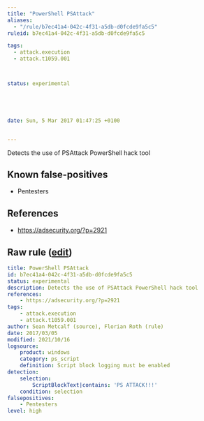 ```yaml
---
title: "PowerShell PSAttack"
aliases:
  - "/rule/b7ec41a4-042c-4f31-a5db-d0fcde9fa5c5"
ruleid: b7ec41a4-042c-4f31-a5db-d0fcde9fa5c5

tags:
  - attack.execution
  - attack.t1059.001



status: experimental





date: Sun, 5 Mar 2017 01:47:25 +0100


---
```


Detects the use of PSAttack PowerShell hack tool

<!--more-->


## Known false-positives

* Pentesters



## References

* https://adsecurity.org/?p=2921


## Raw rule ([edit](https://github.com/SigmaHQ/sigma/edit/master/rules/windows/powershell/powershell_script/posh_ps_psattack.yml))
```yaml
title: PowerShell PSAttack
id: b7ec41a4-042c-4f31-a5db-d0fcde9fa5c5
status: experimental
description: Detects the use of PSAttack PowerShell hack tool
references:
    - https://adsecurity.org/?p=2921
tags:
    - attack.execution
    - attack.t1059.001
author: Sean Metcalf (source), Florian Roth (rule)
date: 2017/03/05
modified: 2021/10/16
logsource:
    product: windows
    category: ps_script
    definition: Script block logging must be enabled
detection:
    selection:
        ScriptBlockText|contains: 'PS ATTACK!!!'
    condition: selection
falsepositives:
    - Pentesters
level: high

```
